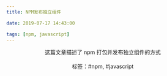 ```yaml
---
title: NPM发布独立组件

date: 2019-07-17 14:43:00

tags: [npm, javascript]
---
```


<center>
这篇文章描述了 npm 打包并发布独立组件的方式
<center>
</br>
</center>
标签：#npm, #javascript
</center>

<!-- more -->
